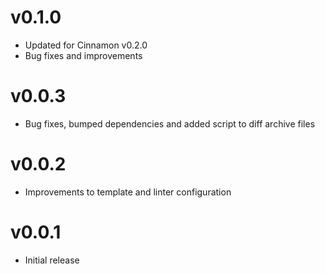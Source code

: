 # v0.1.0
- Updated for Cinnamon v0.2.0
- Bug fixes and improvements

# v0.0.3
- Bug fixes, bumped dependencies and added script to diff archive files

# v0.0.2
- Improvements to template and linter configuration

# v0.0.1
- Initial release
